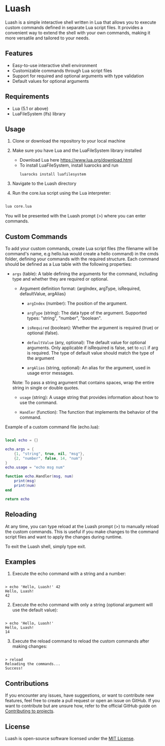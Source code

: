 # Luash

Luash is a simple interactive shell written in Lua that allows you to execute custom commands defined in separate Lua script files. It provides a convenient way to extend the shell with your own commands, making it more versatile and tailored to your needs.

## Features

  - Easy-to-use interactive shell environment
  - Customizable commands through Lua script files
  - Support for required and optional arguments with type validation
  - Default values for optional arguments

## Requirements

  - Lua (5.1 or above)
  - LuaFileSystem (lfs) library

## Usage

1. Clone or download the repository to your local machine
2. Make sure you have Lua and the LuaFileSystem library installed
   - Download Lua here https://www.lua.org/download.html
   - To install LuaFileSystem, install luarocks and run
     ```shell
     luarocks install luafilesystem
     ```
    
3. Navigate to the Luash directory
4. Run the core.lua script using the Lua interpreter:

```bash

lua core.lua
```
You will be presented with the Luash prompt (>) where you can enter commands.

## Custom Commands

To add your custom commands, create Lua script files (the filename will be command's name, e.g hello.lua would create a hello command) in the cmds folder, defining your commands with the required structure. Each command should be defined as a Lua table with the following properties:

  - `args` (table): A table defining the arguments for the command, including type and whether they are required or optional.
    
      - Argument definition format: {argIndex, argType, isRequired, defaultValue, argAlias}
  
          - `argIndex` (number): The position of the argument.
  
          - `argType` (string): The data type of the argument. Supported types: "string", "number", "boolean".
  
          - `isRequired` (boolean): Whether the argument is required (true) or optional (false).
  
          - `defaultValue` (any, optional): The default value for optional arguments. Only applicable if isRequired is false,                   set to `nil` if arg is required. The type of default value should match the type of the argument
  
          - `argAlias` (string, optional): An alias for the argument, used in usage error messages.

    Note: To pass a string argument that contains spaces, wrap the entire string in single or double quotes.

    - `usage` (string): A usage string that provides information about how to use the command.

    - `Handler` (function): The function that implements the behavior of the command.

Example of a custom command file (echo.lua):

```lua

local echo = {}

echo.args = {
    {1, "string", true, nil, "msg"},
    {2, "number", false, 14, "num"}
}
echo.usage = "echo msg num"

function echo.Handler(msg, num)
    print(msg)
    print(num)
end

return echo
```
## Reloading

At any time, you can type reload at the Luash prompt (>) to manually reload the custom commands. This is useful if you make changes to the command script files and want to apply the changes during runtime.

To exit the Luash shell, simply type exit.

## Examples

1. Execute the echo command with a string and a number:

```shell

> echo 'Hello, Luash!' 42
Hello, Luash!
42
```
2. Execute the echo command with only a string (optional argument will use the default value):

```shell

> echo 'Hello, Luash!'
Hello, Luash!
14
```
3. Execute the reload command to reload the custom commands after making changes:

```shell

> reload
Reloading the commands...
Success!
```
## Contributions

If you encounter any issues, have suggestions, or want to contribute new features, feel free to create a pull request or open an issue on GitHub.
If you want to contribute but are unsure how, refer to the official GitHub guide on [Contributing to projects](https://docs.github.com/en/get-started/quickstart/contributing-to-projects).

## License

Luash is open-source software licensed under the [MIT License](LICENSE).

